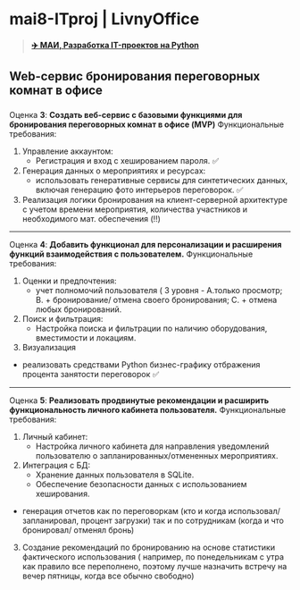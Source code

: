 # mai8-ITproj | LivnyOffice
> ####  [✈️ МАИ, Разработка IT-проектов на Python](https://docs.google.com/spreadsheets/d/1j8NmQha54NWWp1tUvQ3xcC5IxFxr2EbhJ9tzzxYyuFE/edit?gid=235870004#gid=235870004&range=D1 "МАИ, Разработка IT-проектов на Python")

## Web-сервис бронирования переговорных комнат в офисе
###
Оценка **3**:
**Создать веб-сервис с базовыми функциями для бронирования переговорных комнат в офисе (MVP)**
Функциональные требования:
1. Управление аккаунтом:
   - Регистрация и вход с хешированием пароля. ✅
2. Генерация данных о мероприятиях и ресурсах:
   - использовать генеративные сервисы для синтетических данных, включая генерацию фото интерьеров переговорок. ✅
3. Реализация логики бронирования  на клиент-серверной архитектуре с учетом времени мероприятия,  количества участников и необходимого мат. обеспечения (‼️)
------------
Оценка **4**: 
**Добавить функционал для персонализации и расширения функций взаимодействия с пользователем.**
Функциональные требования:
1. Оценки и предпочтения:
   - учет полномочий пользователя ( 3 уровня - А.только просмотр; В. +  бронирование/ отмена своего бронирования; С. + отмена любых бронирований.
2. Поиск и фильтрация:
   - Настройка поиска и фильтрации по наличию оборудования, вместимости и  локациям.
3. Визуализация
 - реализовать средствами Python бизнес-графику отбражения процента занятости переговорок ✅
------------
Оценка **5**: 
**Реализовать продвинутые рекомендации и расширить функциональность личного кабинета пользователя.**
Функциональные требования:
1. Личный кабинет:
   - Настройка личного кабинета для направления уведомлений пользователю о запланированных/отмененных мероприятиях.
2. Интеграция с БД:
   - Хранение данных пользователя в SQLite.
   - Обеспечение безопасности данных с использованием хеширования.
  - генерация отчетов как по переговоркам (кто и когда использовал/ запланировал, процент загрузки) так и по сотрудникам (когда и что бронировал/ отменял бронь)
3. Создание рекомендаций по бронированию на основе статистики фактического использования ( например, по понедельникам с утра как правило все переполнено, поэтому лучше назначить встречу на вечер пятницы, когда все обычно свободно)
